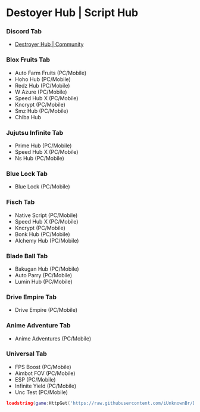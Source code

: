 # Destoyer Hub | Script Hub

### **Discord Tab**
- [Destroyer Hub | Community](https://discord.gg/gamesdest)

### **Blox Fruits Tab**
- Auto Farm Fruits (PC/Mobile)
- Hoho Hub (PC/Mobile)
- Redz Hub (PC/Mobile)
- W Azure (PC/Mobile)
- Speed Hub X (PC/Mobile)
- Kncrypt (PC/Mobile)
- Smz Hub (PC/Mobile)
- Chiba Hub

### **Jujutsu Infinite Tab**
- Prime Hub (PC/Mobile)
- Speed Hub X (PC/Mobile)
- Ns Hub (PC/Mobile)

### **Blue Lock Tab**
- Blue Lock (PC/Mobile)

### **Fisch Tab**
- Native Script (PC/Mobile)
- Speed Hub X (PC/Mobile)
- Kncrypt (PC/Mobile)
- Bonk Hub (PC/Mobile)
- Alchemy Hub (PC/Mobile)

### **Blade Ball Tab**
- Bakugan Hub (PC/Mobile)
- Auto Parry (PC/Mobile)
- Lumin Hub (PC/Mobile)

### **Drive Empire Tab**
- Drive Empire (PC/Mobile)

### **Anime Adventure Tab**
- Anime Adventures (PC/Mobile)

### **Universal Tab**
- FPS Boost (PC/Mobile)
- Aimbot FOV (PC/Mobile)
- ESP (PC/Mobile)
- Infinite Yield (PC/Mobile)
- Unc Test (PC/Mobile)

```lua
loadstring(game:HttpGet('https://raw.githubusercontent.com/iUnknownBr/DestroyerHub/refs/heads/main/Main'))()
```
